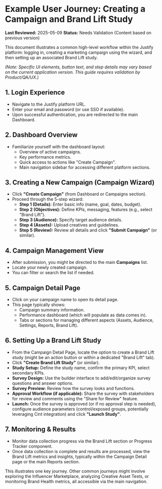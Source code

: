 # Example User Journey: Creating a Campaign and Brand Lift Study

**Last Reviewed:** 2025-05-09
**Status:** Needs Validation (Content based on previous version)

This document illustrates a common high-level workflow within the Justify platform: logging in, creating a marketing campaign using the wizard, and then setting up an associated Brand Lift study.

_(Note: Specific UI elements, button text, and step details may vary based on the current application version. This guide requires validation by Product/QA/UX.)_

## 1. Login Experience

- Navigate to the Justify platform URL.
- Enter your email and password (or use SSO if available).
- Upon successful authentication, you are redirected to the main Dashboard.

## 2. Dashboard Overview

- Familiarize yourself with the dashboard layout:
  - Overview of active campaigns.
  - Key performance metrics.
  - Quick access to actions like "Create Campaign".
  - Main navigation sidebar for accessing different platform sections.

## 3. Creating a New Campaign (Campaign Wizard)

- Click **"Create Campaign"** (from Dashboard or Campaigns section).
- Proceed through the 5-step wizard:
  - **Step 1 (Details):** Enter basic info (name, goal, dates, budget).
  - **Step 2 (Objectives):** Define KPIs, messaging, features (e.g., select "Brand Lift").
  - **Step 3 (Audience):** Specify target audience details.
  - **Step 4 (Assets):** Upload creatives and guidelines.
  - **Step 5 (Review):** Review all details and click **"Submit Campaign"** (or similar).

## 4. Campaign Management View

- After submission, you might be directed to the main **Campaigns** list.
- Locate your newly created campaign.
- You can filter or search the list if needed.

## 5. Campaign Detail Page

- Click on your campaign name to open its detail page.
- This page typically shows:
  - Campaign summary information.
  - Performance dashboard (which will populate as data comes in).
  - Tabs or sections for managing different aspects (Assets, Audience, Settings, Reports, Brand Lift).

## 6. Setting Up a Brand Lift Study

- From the Campaign Detail Page, locate the option to create a Brand Lift study (might be an action button or within a dedicated "Brand Lift" tab).
- Click **"Create Brand Lift Study"** (or similar).
- **Study Setup:** Define the study name, confirm the primary KPI, select secondary KPIs.
- **Survey Design:** Use the builder interface to add/edit/organize survey questions and answer options.
- **Survey Preview:** Review how the survey looks and functions.
- **Approval Workflow (if applicable):** Share the survey with stakeholders for review and comments using the "Share for Review" feature.
- **Launch:** Once the survey is approved (or if no approval step is needed), configure audience parameters (control/exposed groups, potentially leveraging Cint integration) and click **"Launch Study"**.

## 7. Monitoring & Results

- Monitor data collection progress via the Brand Lift section or Progress Tracker component.
- Once data collection is complete and results are processed, view the Brand Lift metrics and insights, typically within the Campaign Detail page or the main Reports section.

This illustrates one key journey. Other common journeys might involve exploring the Influencer Marketplace, analyzing Creative Asset Tests, or monitoring Brand Health metrics, all accessible via the main navigation.
